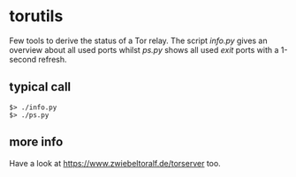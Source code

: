# torutils
Few tools to derive the status of a Tor relay.
The script *info.py* gives an overview about all used ports whilst *ps.py* shows all used _exit_ ports with a 1-second refresh.

## typical call
    $> ./info.py
    $> ./ps.py

## more info
Have a look at https://www.zwiebeltoralf.de/torserver too.
